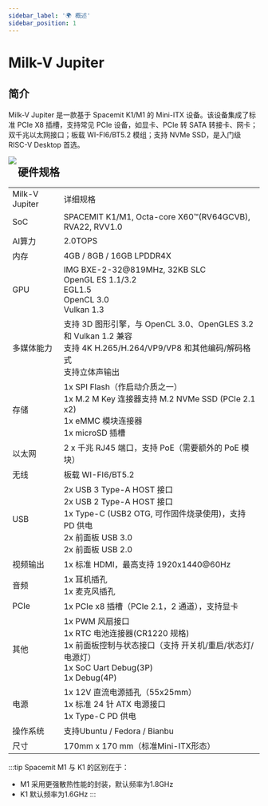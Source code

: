 ```yaml
---
sidebar_label: '🌍 概述'
sidebar_position: 1
---
```


# Milk-V Jupiter

## 简介

Milk-V Jupiter 是一款基于 Spacemit K1/M1 的 Mini-ITX 设备。该设备集成了标准 PCIe X8 插槽，支持常见 PCIe 设备，如显卡、PCIe 转 SATA 转接卡、网卡；双千兆以太网接口；板载 WI-FI6/BT5.2 模组；支持 NVMe SSD，是入门级 RISC-V Desktop 首选。

<Image src='/docs/jupiter/jupiter-overview.webp' maxWidth='100%' align='left' />

## 硬件规格

<table>
    <tr>
        <td>Milk-V Jupiter</td>
        <td>详细规格</td>
    </tr>
    <tr>
        <td>SoC</td>
        <td>SPACEMIT K1/M1, Octa-core X60™(RV64GCVB), RVA22, RVV1.0</td>
    </tr>
    <tr>
        <td>AI算力</td>
        <td>2.0TOPS</td>
    </tr>
    <tr>
        <td>内存</td>
        <td>4GB / 8GB / 16GB LPDDR4X</td>
    </tr>
    <tr>
        <td>GPU</td>
        <td>IMG BXE-2-32@819MHz, 32KB SLC <br/> OpenGL ES 1.1/3.2 <br/> EGL1.5 <br/> OpenCL 3.0 <br/> Vulkan 1.3</td>
    </tr>
    <tr>
        <td>多媒体能力</td>
        <td>支持 3D 图形引擎，与 OpenCL 3.0、OpenGLES 3.2 和 Vulkan 1.2 兼容 <br/> 支持 4K H.265/H.264/VP9/VP8 和其他编码/解码格式 <br/> 支持立体声输出</td>
    </tr>
    <tr>
        <td>存储</td>
        <td>1x SPI Flash（作启动介质之一）<br/> 1x M.2 M Key 连接器支持 M.2 NVMe SSD (PCIe 2.1 x2) <br/> 1x eMMC 模块连接器 <br/> 1x microSD 插槽</td>
    </tr>
    <tr>
        <td>以太网</td>
        <td>2 x 千兆 RJ45 端口，支持 PoE（需要额外的 PoE 模块）</td>
    </tr>
    <tr>
        <td>无线</td>
        <td>板载 WI-FI6/BT5.2</td>
    </tr>
    <tr>
        <td>USB</td>
        <td>2x USB 3 Type-A HOST 接口 <br/> 2x USB 2 Type-A HOST 接口 <br/> 1x Type-C (USB2 OTG, 可作固件烧录使用)，支持 PD 供电 <br/> 2x 前面板 USB 3.0 <br/> 2x 前面板 USB 2.0</td>
    </tr>
    <tr>
        <td>视频输出</td>
        <td>1x 标准 HDMI，最高支持 1920x1440@60Hz</td>
    </tr>
    <tr>
        <td>音频</td>
        <td>1x 耳机插孔 <br/> 1x 麦克风插孔</td>
    </tr>
    <tr>
        <td>PCIe</td>
        <td>1x PCIe x8 插槽（PCIe 2.1，2 通道），支持显卡</td>
    </tr>
    <tr>
        <td>其他</td>
        <td>1x PWM 风扇接口 <br/> 1x RTC 电池连接器(CR1220 规格) <br/> 1x 前面板控制与状态接口（支持 开关机/重启/状态灯/电源灯） <br/> 1x SoC Uart Debug(3P) <br/> 1x Debug(4P)</td>
    </tr>
    <tr>
        <td>电源</td>
        <td>1x 12V 直流电源插孔（55x25mm）<br/> 1x 标准 24 针 ATX 电源接口 <br/> 1x Type-C PD 供电</td>
    </tr>
    <tr>
        <td>操作系统</td>
        <td>支持Ubuntu / Fedora / Bianbu</td>
    </tr>
    <tr>
        <td>尺寸</td>
        <td>170mm x 170 mm（标准Mini-ITX形态）</td>
    </tr>
</table>

:::tip
Spacemit M1 与 K1 的区别在于：
- M1 采用更强散热性能的封装，默认频率为1.8GHz
- K1 默认频率为1.6GHz
:::